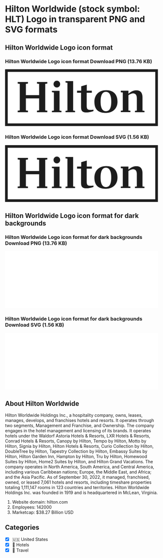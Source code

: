 # Hilton Worldwide (stock symbol: HLT) Logo in transparent PNG and SVG formats

## Hilton Worldwide Logo icon format

### Hilton Worldwide Logo icon format Download PNG (13.76 KB)

![Hilton Worldwide Logo icon format Download PNG (13.76 KB)](/img/orig/HLT-a5f90419.png)

### Hilton Worldwide Logo icon format Download SVG (1.56 KB)

![Hilton Worldwide Logo icon format Download SVG (1.56 KB)](/img/orig/HLT-e1c0ebd2.svg)

## Hilton Worldwide Logo icon format for dark backgrounds

### Hilton Worldwide Logo icon format for dark backgrounds Download PNG (13.76 KB)

![Hilton Worldwide Logo icon format for dark backgrounds Download PNG (13.76 KB)](/img/orig/HLT.D-ef2dbab5.png)

### Hilton Worldwide Logo icon format for dark backgrounds Download SVG (1.56 KB)

![Hilton Worldwide Logo icon format for dark backgrounds Download SVG (1.56 KB)](/img/orig/HLT.D-c8480623.svg)

## About Hilton Worldwide

Hilton Worldwide Holdings Inc., a hospitality company, owns, leases, manages, develops, and franchises hotels and resorts. It operates through two segments, Management and Franchise, and Ownership. The company engages in the hotel management and licensing of its brands. It operates hotels under the Waldorf Astoria Hotels & Resorts, LXR Hotels & Resorts, Conrad Hotels & Resorts, Canopy by Hilton, Tempo by Hilton, Motto by Hilton, Signia by Hilton, Hilton Hotels & Resorts, Curio Collection by Hilton, DoubleTree by Hilton, Tapestry Collection by Hilton, Embassy Suites by Hilton, Hilton Garden Inn, Hampton by Hilton, Tru by Hilton, Homewood Suites by Hilton, Home2 Suites by Hilton, and Hilton Grand Vacations. The company operates in North America, South America, and Central America, including various Caribbean nations; Europe, the Middle East, and Africa; and the Asia Pacific. As of September 30, 2022, it managed, franchised, owned, or leased 7,061 hotels and resorts, including timeshare properties totaling 1,111,147 rooms in 123 countries and territories. Hilton Worldwide Holdings Inc. was founded in 1919 and is headquartered in McLean, Virginia.

1. Website domain: hilton.com
2. Employees: 142000
3. Marketcap: $38.27 Billion USD


## Categories
- [x] 🇺🇸 United States
- [x] 🏨 Hotels
- [x] 🌴 Travel
